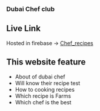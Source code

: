 ### Dubai Chef club

## Live Link
Hosted in firebase -> [Chef_recipes](https://chaf-recipe.web.app/)

## This website feature

- About of dubai chef
- Will know their recipe test
- How to cooking recipes
- Which recipe is Farms
- Which chef is the best